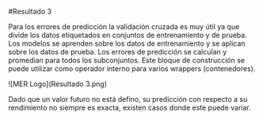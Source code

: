 #Resultado 3

Para los errores de predicción la validación cruzada es muy útil ya que divide los datos etiquetados en conjuntos de entrenamiento y de prueba. Los modelos se aprenden sobre los datos de entrenamiento y se aplican sobre los datos de prueba. Los errores de predicción se calculan y promedian para todos los subconjuntos. Este bloque de construcción se puede utilizar como operador interno para varios wrappers (contenedores).

![MER Logo](Resultado 3.png)

Dado que un valor futuro no está defino, su predicción con respecto a su rendimiento no siempre es exacta, existen casos donde este puede variar.
